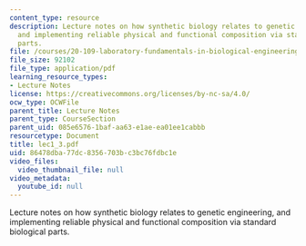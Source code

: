 ```yaml
---
content_type: resource
description: Lecture notes on how synthetic biology relates to genetic engineering,
  and implementing reliable physical and functional composition via standard biological
  parts.
file: /courses/20-109-laboratory-fundamentals-in-biological-engineering-fall-2007/86478dba77dc8356703bc3bc76fdbc1e_lec1_3.pdf
file_size: 92102
file_type: application/pdf
learning_resource_types:
- Lecture Notes
license: https://creativecommons.org/licenses/by-nc-sa/4.0/
ocw_type: OCWFile
parent_title: Lecture Notes
parent_type: CourseSection
parent_uid: 085e6576-1baf-aa63-e1ae-ea01ee1cabbb
resourcetype: Document
title: lec1_3.pdf
uid: 86478dba-77dc-8356-703b-c3bc76fdbc1e
video_files:
  video_thumbnail_file: null
video_metadata:
  youtube_id: null
---
```

Lecture notes on how synthetic biology relates to genetic engineering, and implementing reliable physical and functional composition via standard biological parts.